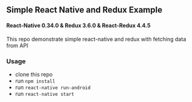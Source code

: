 ## Simple React Native and Redux Example

#### React-Native 0.34.0 & Redux 3.6.0 & React-Redux 4.4.5

This repo demonstrate simple react-native and redux with fetching data from API
### Usage

- clone this repo
- run `npm install`
- run `react-native run-android`
- run `react-native start`